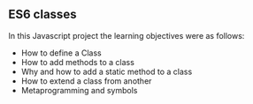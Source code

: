 ## ES6 classes<br>

In this Javascript project the learning objectives were as follows:
- How to define a Class
- How to add methods to a class
- Why and how to add a static method to a class
- How to extend a class from another
- Metaprogramming and symbols
